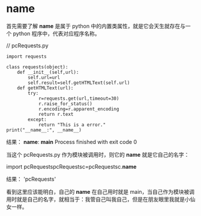 # name

首先需要了解 **name** 是属于 python 中的内置类属性，就是它会天生就存在与一个 python 程序中，代表对应程序名称。

// pcRequests.py

```text
import requests 

class requests(object):
    def __init__(self,url):
        self.url=url
        self.result=self.getHTMLText(self.url)
    def getHTMLText(url):
        try:
            r=requests.get(url,timeout=30)
            r.raise_for_status()
            r.encoding=r.apparent_encoding
            return r.text
        except:
            return "This is a error."
print("__name__:", __name__)
```

结果： **name**: **main** Process finished with exit code 0

当这个 pcRequests.py 作为模块被调用时，则它的 **name** 就是它自己的名字：

import pcRequestspcRequestsc=pcRequestsc.**name**

结果： 'pcRequests'

看到这里应该能明白，自己的 **name** 在自己用时就是 main，当自己作为模块被调用时就是自己的名字，就相当于：我管自己叫我自己，但是在朋友眼里我就是小仙女一样。

